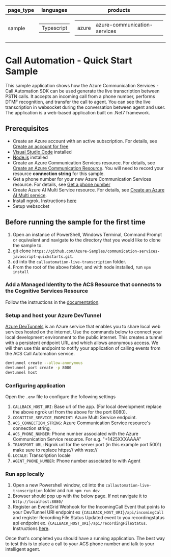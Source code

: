 |page_type|languages|products
|---|---|---|
|sample|<table><tr><td>Typescript</tr></td></table>|<table><tr><td>azure</td><td>azure-communication-services</td></tr></table>|

# Call Automation - Quick Start Sample

This sample application shows how the Azure Communication Services  - Call Automation SDK can be used generate the live transcription between PSTN calls. 
It accepts an incoming call from a phone number, performs DTMF recognition, and transfer the call to agent. You can see the live transcription in websocket during the conversation between agent and user. The application is a web-based application built on .Net7 framework.

## Prerequisites

- Create an Azure account with an active subscription. For details, see [Create an account for free](https://azure.microsoft.com/free/)
- [Visual Studio Code](https://code.visualstudio.com/download) installed
- [Node.js](https://nodejs.org/en/download) installed
- Create an Azure Communication Services resource. For details, see [Create an Azure Communication Resource](https://docs.microsoft.com/azure/communication-services/quickstarts/create-communication-resource). You will need to record your resource **connection string** for this sample.
- Get a phone number for your new Azure Communication Services resource. For details, see [Get a phone number](https://learn.microsoft.com/en-us/azure/communication-services/quickstarts/telephony/get-phone-number?tabs=windows&pivots=programming-language-csharp)
- Create Azure AI Multi Service resource. For details, see [Create an Azure AI Multi service](https://learn.microsoft.com/en-us/azure/cognitive-services/cognitive-services-apis-create-account).
- Install ngrok. Instructions [here](https://ngrok.com/)
- Setup websocket

## Before running the sample for the first time

1. Open an instance of PowerShell, Windows Terminal, Command Prompt or equivalent and navigate to the directory that you would like to clone the sample to.
2. git clone `https://github.com/Azure-Samples/communication-services-javascript-quickstarts.git`.
3. cd into the `callautomation-live-transcription` folder.
4. From the root of the above folder, and with node installed, run `npm install`


### Add a Managed Identity to the ACS Resource that connects to the Cognitive Services Resource

Follow the instructions in the [documentation](https://learn.microsoft.com/en-us/azure/communication-services/concepts/call-automation/azure-communication-services-azure-cognitive-services-integration).

### Setup and host your Azure DevTunnel

[Azure DevTunnels](https://learn.microsoft.com/en-us/azure/developer/dev-tunnels/get-started?tabs=windows) is an Azure service that enables you to share local web services hosted on the internet. Use the commands below to connect your local development environment to the public internet. This creates a tunnel with a persistent endpoint URL and which allows anonymous access. We will then use this endpoint to notify your application of calling events from the ACS Call Automation service.

```bash
devtunnel create --allow-anonymous
devtunnel port create -p 8080
devtunnel host
```

### Configuring application

Open the `.env` file to configure the following settings

1. `CALLBACK_HOST_URI`:  Base url of the app. (For local development replace the above ngrok url from the above for the port 8080).
1. `COGNITIVE_SERVICE_ENDPOINT`: Azure Multi Service endpoint.
1. `ACS_CONNECTION_STRING`: Azure Communication Service resource's connection string.
2. `ACS_PHONE_NUMBER`: Phone number associated with the Azure Communication Service resource. For e.g. "+1425XXXAAAA"
3. `TRANSPORT_URL`: Ngrok url for the server port (in this example port 5001) make sure to replace https:// with wss://
3. `LOCALE`: Transcription locale
4. `AGENT_PHONE_NUMBER`: Phone number associated to with Agent

### Run app locally

1. Open a new Powershell window, cd into the `callautomation-live-transcription` folder and run `npm run dev`
2. Browser should pop up with the below page. If not navigate it to `http://localhost:8080/`
3. Register an EventGrid Webhook for the IncomingCall Event that points to your DevTunnel URI endpoint ex `{CALLBACK_HOST_URI}/api/incomingCall` and register Recording File Status Updated event to you recordingstatus api endpoint ex. `{CALLBACK_HOST_URI}/api/recordingFileStatus`. Instructions [here](https://learn.microsoft.com/en-us/azure/communication-services/concepts/call-automation/incoming-call-notification).

Once that's completed you should have a running application. The best way to test this is to place a call to your ACS phone number and talk to your intelligent agent.

